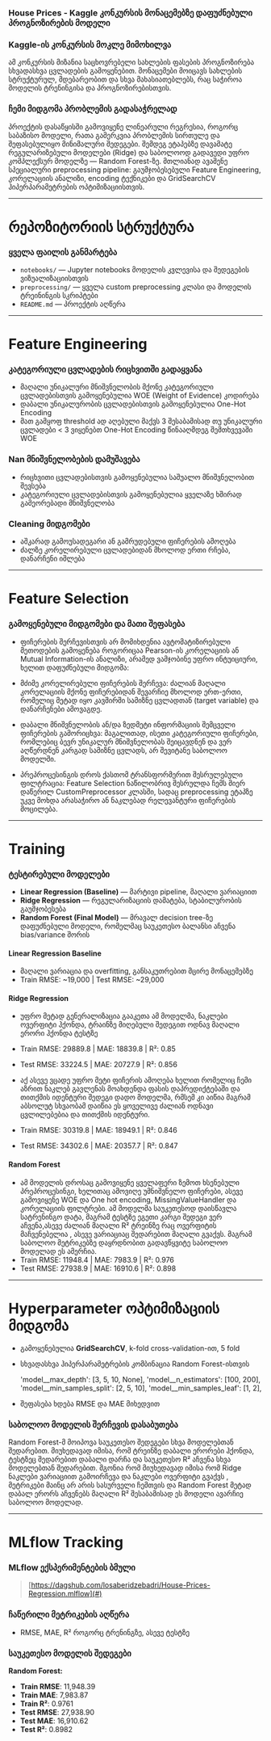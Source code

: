 ﻿### House Prices - Kaggle კონკურსის მონაცემებზე დაფუძნებული პროგნოზირების მოდელი

### Kaggle-ის კონკურსის მოკლე მიმოხილვა  
ამ კონკურსის მიზანია საცხოვრებელი სახლების ფასების პროგნოზირება სხვადასხვა ცვლადების გამოყენებით. მონაცემები მოიცავს სახლების სტრუქტურულ, მდებარეობით და სხვა მახასიათებლებს, რაც საჭიროა მოდელის ტრენინგისა და პროგნოზირებისთვის.

### ჩემი მიდგომა პრობლემის გადასაჭრელად  
პროექტის დასაწყისში გამოვიყენე ლინეარული რეგრესია, როგორც საბაზისო მოდელი, რათა გამერკვია პრობლემის სირთულე და შეფასებულიყო მინიმალური შედეგები. შემდეგ ეტაპებზე დავამატე რეგულარიზებული მოდელები (Ridge) და საბოლოოდ გადავედი უფრო კომპლექსურ მოდელზე — Random Forest-ზე. მთლიანად ავაშენე სპეციალური preprocessing pipeline: გაუმჯობესებული Feature Engineering, კორელაციის ანალიზი, encoding ტექნიკები და GridSearchCV ჰიპერპარამეტრების ოპტიმიზაციისთვის.

---

# რეპოზიტორიის სტრუქტურა  
### ყველა ფაილის განმარტება  
- `notebooks/` — Jupyter notebooks მოდელის კვლევისა და შედეგების ვიზუალიზაციისთვის  
- `preprocessing/` — ყველა custom preprocessing კლასი და მოდელის ტრეინინგის სკრიპტები 
- `README.md` — პროექტის აღწერა   

---

# Feature Engineering  
### კატეგორიული ცვლადების რიცხვითში გადაყვანა  
- მაღალი უნიკალური მნიშვნელობის მქონე კატეგორიული ცვლადებისთვის გამოყენებულია WOE (Weight of Evidence) კოდირება  
- დაბალი უნიკალურობის ცვლადებისთვის გამოყენებულია One-Hot Encoding
- მათ გამყოფ threshold ად აღებული მაქვს 3 შესაბამისად თუ უნიკალური ცვლადები < 3 ვიყენებთ One-Hot Encoding წინააღმდეგ შემთხვევაში WOE   

### Nan მნიშვნელობების დამუშავება  
- რიცხვითი ცვლადებისთვის გამოყენებულია საშუალო მნიშვნელობით შევსება  
- კატეგორიული ცვლადებისთვის გამოყენებულია ყველაზე ხშირად გამეორებადი მნიშვნელობა  

### Cleaning მიდგომები  
- აშკარად გამოუსადეგარი ან გამრუდებული ფიჩერების ამოღება  
- ძალზე კორელირებული ცვლადებიდან მხოლოდ ერთი რჩება, დანარჩენი იშლება  

---

# Feature Selection  
### გამოყენებული მიდგომები და მათი შეფასება  
- ფიჩერების შერჩევისთვის არ მომიხდენია ავტომატიზირებული მეთოდების გამოყენება როგორიცაა Pearson-ის კორელაციის ან Mutual Information-ის ანალიზი, არამედ ვამჯობინე უფრო ინტუიციური, ხელით დაფუძნებული მიდგომა:

- მძიმე კორელირებული ფიჩერების შერჩევა: ძალიან მაღალი კორელაციის მქონე ფიჩერებიდან შევარჩიე მხოლოდ ერთ-ერთი, რომელიც მეტად იყო კავშირში სამიზნე ცვლადთან (target variable) და დანარჩენები ამოვაგდე.

- დაბალი მნიშვნელობის ან/და ზედმეტი ინფორმაციის შემცველი ფიჩერების გამორიცხვა: მაგალითად, ისეთი კატეგორიული ფიჩერები, რომლებიც ბევრ უნიკალურ მნიშვნელობას შეიცავდნენ და ვერ აღწერდნენ კარგად სამიზნე ცვლადს, არ შევიტანე საბოლოო მოდელში.

- პრეპროცესინგის დროს ქასთომ ტრანსფორმერით შესრულებული ფილტრაცია: Feature Selection ნაწილობრივ შესრულდა ჩემს მიერ დაწერილ CustomPreprocessor კლასში, სადაც preprocessing ეტაპზე უკვე მოხდა არასაჭირო ან ნაკლებად რელევანტური ფიჩერების მოცილება.

---

# Training  
### ტესტირებული მოდელები  
- **Linear Regression (Baseline)** — მარტივი pipeline, მაღალი ვარიაციით  
- **Ridge Regression** — რეგულარიზაციის დამატება, სტაბილურობის გაუმჯობესება 
- **Random Forest (Final Model)** — მრავალ decision tree-ზე დაფუძნებული მოდელი, რომელმაც საუკეთესო ბალანსი აჩვენა bias/variance შორის

#### Linear Regression Baseline  
- მაღალი ვარიაცია და overfitting, განსაკუთრებით მცირე მონაცემებზე  
- Train RMSE: ~19,000 | Test RMSE: ~29,000

#### Ridge Regression
- უფრო მეტად გენერალიზაცია გააკეთა ამ მოდელმა, ნაკლები ოვერფიტი ჰქონდა, ტრაინზე მიღებული შედეგით ოდნავ მაღალი ერორი ჰქონდა ტესტზე
- Train RMSE: 29889.8 | MAE: 18839.8 | R²: 0.85
- Test  RMSE: 33224.5 | MAE: 20727.9 | R²: 0.856

- აქ ასევე ვცადე უფრო მეტი ფიჩერის ამოღება ხელით რომელიც ჩემი აზრით ნაკლებ გავლენას მოახდენდა ფასის დაპრედიქტებაში და თითქმის იდენტური შედეგი დადო მოდელმა, რმსემ კი აიწია მაგრამ აბსოლუტ სხვაობამ დაიწია ეს ყოველივე ძალიან ოდნავი ცვლილებებია და თითქმის იდენტური.
- Train RMSE: 30319.8 | MAE: 18949.1 | R²: 0.846
- Test  RMSE: 34302.6 | MAE: 20357.7 | R²: 0.847

#### Random Forest
- ამ მოდელის დროსაც გამოვიყენე ყველაფერი ზემოთ ხსენებული პრეპროცესინგი, ხელითაც ამოვიღე უმნიშვნელო ფიჩერები, ასევე გამოვიყენე WOE და One hot encoding, MissingValueHandler და კორელაციის ფილტრები. ამ მოდელმა საუკეთესოდ დაისწავლა სატრენინგო დატა, მაგრამ ტესტზე ეგეთი კარგი შედეგი ვერ აჩვენა,ასევე ძალიან მაღალი R² ტრეინზე რაც ოვერფიტის მაჩვენებელია , ასევე ვარიაციაც შედარებით მაღალი გვაქვს. მაგრამ საბოლოო მეტრიკებზე დაყრდნობით გადავწყვიტე საბოლოო მოდელად ეს ამერჩია.
- Train RMSE: 11948.4 | MAE: 7983.9 | R²: 0.976
- Test  RMSE: 27938.9 | MAE: 16910.6 | R²: 0.898
---

# Hyperparameter ოპტიმიზაციის მიდგომა  
- გამოყენებულია **GridSearchCV**, k-fold cross-validation-ით, 5 fold  
- სხვადასხვა ჰიპერპარამეტრების კომბინაცია Random Forest-ისთვის  

    'model__max_depth': [3, 5, 10, None],
    'model__n_estimators': [100, 200],
    'model__min_samples_split': [2, 5, 10],
    'model__min_samples_leaf': [1, 2],

- შეფასება ხდება RMSE და MAE მიხედვით

### საბოლოო მოდელის შერჩევის დასაბუთება  
Random Forest-მ მოიპოვა საუკეთესო შედეგები სხვა მოდელებთან შედარებით. მიუხედავად იმისა, რომ ტრეინზე დაბალი ერორები ჰქონდა, ტესტზეც შედარებით დაბალი დარჩა და საუკეთესო R² აჩვენა სხვა მოდელებთან შედარებით. მგონია რომ მიუხედავად იმისა რომ Ridge ნაკლები ვარიაციით გამოირჩევა და ნაკლები ოვერფიტი გვაქვს , მეტრიკები მაინც არ არის სასურველი ჩემთვის და Random Forest მეტად დაბალ ერორს აჩვენებს მაღალი R² შესაბამისად ეს მოდელი ავარჩიე საბოლოო მოდელად.

---

# MLflow Tracking  
### MLflow ექსპერიმენტების ბმული  
> [https://dagshub.com/losaberidzebadri/House-Prices-Regression.mlflow](#)

### ჩაწერილი მეტრიკების აღწერა  
- RMSE, MAE, R² როგორც ტრენინგზე, ასევე ტესტზე  

### საუკეთესო მოდელის შედეგები  
**Random Forest:**  
- **Train RMSE**: 11,948.39  
- **Train MAE**: 7,983.87  
- **Train R²**: 0.9761  
- **Test RMSE**: 27,938.90  
- **Test MAE**: 16,910.62  
- **Test R²**: 0.8982
